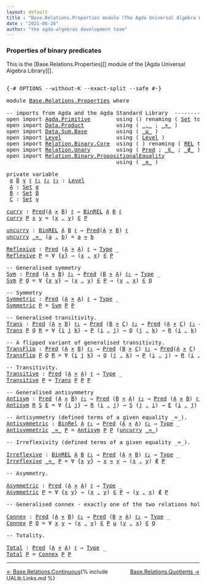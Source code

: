 ```yaml
---
layout: default
title : "Base.Relations.Properties module (The Agda Universal Algebra Library)"
date : "2021-06-26"
author: "the agda-algebras development team"
---
```


### <a id="properties-of-binary-predicates">Properties of binary predicates</a>

This is the [Base.Relations.Properties][] module of the [Agda Universal Algebra Library][].

<pre class="Agda">

<a id="359" class="Symbol">{-#</a> <a id="363" class="Keyword">OPTIONS</a> <a id="371" class="Pragma">--without-K</a> <a id="383" class="Pragma">--exact-split</a> <a id="397" class="Pragma">--safe</a> <a id="404" class="Symbol">#-}</a>

<a id="409" class="Keyword">module</a> <a id="416" href="Base.Relations.Properties.html" class="Module">Base.Relations.Properties</a> <a id="442" class="Keyword">where</a>

<a id="449" class="Comment">-- imports from Agda and the Agda Standard Library  ---------------------------------------</a>
<a id="541" class="Keyword">open</a> <a id="546" class="Keyword">import</a> <a id="553" href="Agda.Primitive.html" class="Module">Agda.Primitive</a>        <a id="575" class="Keyword">using</a> <a id="581" class="Symbol">()</a> <a id="584" class="Keyword">renaming</a> <a id="593" class="Symbol">(</a> <a id="595" href="Agda.Primitive.html#326" class="Primitive">Set</a> <a id="599" class="Symbol">to</a> <a id="602" class="Primitive">Type</a> <a id="607" class="Symbol">)</a>
<a id="609" class="Keyword">open</a> <a id="614" class="Keyword">import</a> <a id="621" href="Data.Product.html" class="Module">Data.Product</a>          <a id="643" class="Keyword">using</a> <a id="649" class="Symbol">(</a> <a id="651" href="Agda.Builtin.Sigma.html#236" class="InductiveConstructor Operator">_,_</a> <a id="655" class="Symbol">;</a> <a id="657" href="Data.Product.html#1167" class="Function Operator">_×_</a> <a id="661" class="Symbol">)</a>
<a id="663" class="Keyword">open</a> <a id="668" class="Keyword">import</a> <a id="675" href="Data.Sum.Base.html" class="Module">Data.Sum.Base</a>         <a id="697" class="Keyword">using</a> <a id="703" class="Symbol">(</a> <a id="705" href="Data.Sum.Base.html#734" class="Datatype Operator">_⊎_</a> <a id="709" class="Symbol">)</a>
<a id="711" class="Keyword">open</a> <a id="716" class="Keyword">import</a> <a id="723" href="Level.html" class="Module">Level</a>                 <a id="745" class="Keyword">using</a> <a id="751" class="Symbol">(</a> <a id="753" href="Agda.Primitive.html#597" class="Postulate">Level</a> <a id="759" class="Symbol">)</a>
<a id="761" class="Keyword">open</a> <a id="766" class="Keyword">import</a> <a id="773" href="Relation.Binary.Core.html" class="Module">Relation.Binary.Core</a>  <a id="795" class="Keyword">using</a> <a id="801" class="Symbol">(</a> <a id="803" class="Symbol">)</a> <a id="805" class="Keyword">renaming</a> <a id="814" class="Symbol">(</a> <a id="816" href="Relation.Binary.Core.html#766" class="Function">REL</a> <a id="820" class="Symbol">to</a> <a id="823" class="Function">BinREL</a> <a id="830" class="Symbol">;</a> <a id="832" href="Relation.Binary.Core.html#882" class="Function">Rel</a> <a id="836" class="Symbol">to</a> <a id="839" class="Function">BinRel</a> <a id="846" class="Symbol">)</a>
<a id="848" class="Keyword">open</a> <a id="853" class="Keyword">import</a> <a id="860" href="Relation.Unary.html" class="Module">Relation.Unary</a>        <a id="882" class="Keyword">using</a> <a id="888" class="Symbol">(</a> <a id="890" href="Relation.Unary.html#1101" class="Function">Pred</a> <a id="895" class="Symbol">;</a> <a id="897" href="Relation.Unary.html#1523" class="Function Operator">_∈_</a> <a id="901" class="Symbol">;</a> <a id="903" href="Relation.Unary.html#1563" class="Function Operator">_∉_</a> <a id="907" class="Symbol">)</a>
<a id="909" class="Keyword">open</a> <a id="914" class="Keyword">import</a> <a id="921" href="Relation.Binary.PropositionalEquality.html" class="Module">Relation.Binary.PropositionalEquality</a>
                                  <a id="993" class="Keyword">using</a> <a id="999" class="Symbol">(</a> <a id="1001" href="Agda.Builtin.Equality.html#151" class="Datatype Operator">_≡_</a> <a id="1005" class="Symbol">)</a>

<a id="1008" class="Keyword">private</a> <a id="1016" class="Keyword">variable</a>
 <a id="1026" href="Base.Relations.Properties.html#1026" class="Generalizable">α</a> <a id="1028" href="Base.Relations.Properties.html#1028" class="Generalizable">β</a> <a id="1030" href="Base.Relations.Properties.html#1030" class="Generalizable">γ</a> <a id="1032" href="Base.Relations.Properties.html#1032" class="Generalizable">ℓ</a> <a id="1034" href="Base.Relations.Properties.html#1034" class="Generalizable">ℓ₁</a> <a id="1037" href="Base.Relations.Properties.html#1037" class="Generalizable">ℓ₂</a> <a id="1040" href="Base.Relations.Properties.html#1040" class="Generalizable">ℓ₃</a> <a id="1043" class="Symbol">:</a> <a id="1045" href="Agda.Primitive.html#597" class="Postulate">Level</a>
 <a id="1052" href="Base.Relations.Properties.html#1052" class="Generalizable">A</a> <a id="1054" class="Symbol">:</a> <a id="1056" href="Agda.Primitive.html#326" class="Primitive">Set</a> <a id="1060" href="Base.Relations.Properties.html#1026" class="Generalizable">α</a>
 <a id="1063" href="Base.Relations.Properties.html#1063" class="Generalizable">B</a> <a id="1065" class="Symbol">:</a> <a id="1067" href="Agda.Primitive.html#326" class="Primitive">Set</a> <a id="1071" href="Base.Relations.Properties.html#1028" class="Generalizable">β</a>
 <a id="1074" href="Base.Relations.Properties.html#1074" class="Generalizable">C</a> <a id="1076" class="Symbol">:</a> <a id="1078" href="Agda.Primitive.html#326" class="Primitive">Set</a> <a id="1082" href="Base.Relations.Properties.html#1030" class="Generalizable">γ</a>

<a id="curry"></a><a id="1085" href="Base.Relations.Properties.html#1085" class="Function">curry</a> <a id="1091" class="Symbol">:</a> <a id="1093" href="Relation.Unary.html#1101" class="Function">Pred</a><a id="1097" class="Symbol">(</a><a id="1098" href="Base.Relations.Properties.html#1052" class="Generalizable">A</a> <a id="1100" href="Data.Product.html#1167" class="Function Operator">×</a> <a id="1102" href="Base.Relations.Properties.html#1063" class="Generalizable">B</a><a id="1103" class="Symbol">)</a> <a id="1105" href="Base.Relations.Properties.html#1032" class="Generalizable">ℓ</a> <a id="1107" class="Symbol">→</a> <a id="1109" href="Base.Relations.Properties.html#823" class="Function">BinREL</a> <a id="1116" href="Base.Relations.Properties.html#1052" class="Generalizable">A</a> <a id="1118" href="Base.Relations.Properties.html#1063" class="Generalizable">B</a> <a id="1120" href="Base.Relations.Properties.html#1032" class="Generalizable">ℓ</a>
<a id="1122" href="Base.Relations.Properties.html#1085" class="Function">curry</a> <a id="1128" href="Base.Relations.Properties.html#1128" class="Bound">P</a> <a id="1130" href="Base.Relations.Properties.html#1130" class="Bound">x</a> <a id="1132" href="Base.Relations.Properties.html#1132" class="Bound">y</a> <a id="1134" class="Symbol">=</a> <a id="1136" class="Symbol">(</a><a id="1137" href="Base.Relations.Properties.html#1130" class="Bound">x</a> <a id="1139" href="Agda.Builtin.Sigma.html#236" class="InductiveConstructor Operator">,</a> <a id="1141" href="Base.Relations.Properties.html#1132" class="Bound">y</a><a id="1142" class="Symbol">)</a> <a id="1144" href="Relation.Unary.html#1523" class="Function Operator">∈</a> <a id="1146" href="Base.Relations.Properties.html#1128" class="Bound">P</a>

<a id="uncurry"></a><a id="1149" href="Base.Relations.Properties.html#1149" class="Function">uncurry</a> <a id="1157" class="Symbol">:</a> <a id="1159" href="Base.Relations.Properties.html#823" class="Function">BinREL</a> <a id="1166" href="Base.Relations.Properties.html#1052" class="Generalizable">A</a> <a id="1168" href="Base.Relations.Properties.html#1063" class="Generalizable">B</a> <a id="1170" href="Base.Relations.Properties.html#1032" class="Generalizable">ℓ</a> <a id="1172" class="Symbol">→</a> <a id="1174" href="Relation.Unary.html#1101" class="Function">Pred</a><a id="1178" class="Symbol">(</a><a id="1179" href="Base.Relations.Properties.html#1052" class="Generalizable">A</a> <a id="1181" href="Data.Product.html#1167" class="Function Operator">×</a> <a id="1183" href="Base.Relations.Properties.html#1063" class="Generalizable">B</a><a id="1184" class="Symbol">)</a> <a id="1186" href="Base.Relations.Properties.html#1032" class="Generalizable">ℓ</a>
<a id="1188" href="Base.Relations.Properties.html#1149" class="Function">uncurry</a> <a id="1196" href="Base.Relations.Properties.html#1196" class="Bound Operator">_≈_</a> <a id="1200" class="Symbol">(</a><a id="1201" href="Base.Relations.Properties.html#1201" class="Bound">a</a> <a id="1203" href="Agda.Builtin.Sigma.html#236" class="InductiveConstructor Operator">,</a> <a id="1205" href="Base.Relations.Properties.html#1205" class="Bound">b</a><a id="1206" class="Symbol">)</a> <a id="1208" class="Symbol">=</a> <a id="1210" href="Base.Relations.Properties.html#1201" class="Bound">a</a> <a id="1212" href="Base.Relations.Properties.html#1196" class="Bound Operator">≈</a> <a id="1214" href="Base.Relations.Properties.html#1205" class="Bound">b</a>

<a id="Reflexive"></a><a id="1217" href="Base.Relations.Properties.html#1217" class="Function">Reflexive</a> <a id="1227" class="Symbol">:</a> <a id="1229" href="Relation.Unary.html#1101" class="Function">Pred</a> <a id="1234" class="Symbol">(</a><a id="1235" href="Base.Relations.Properties.html#1052" class="Generalizable">A</a> <a id="1237" href="Data.Product.html#1167" class="Function Operator">×</a> <a id="1239" href="Base.Relations.Properties.html#1052" class="Generalizable">A</a><a id="1240" class="Symbol">)</a> <a id="1242" href="Base.Relations.Properties.html#1032" class="Generalizable">ℓ</a> <a id="1244" class="Symbol">→</a> <a id="1246" href="Base.Relations.Properties.html#602" class="Primitive">Type</a> <a id="1251" class="Symbol">_</a>
<a id="1253" href="Base.Relations.Properties.html#1217" class="Function">Reflexive</a> <a id="1263" href="Base.Relations.Properties.html#1263" class="Bound">P</a> <a id="1265" class="Symbol">=</a> <a id="1267" class="Symbol">∀</a> <a id="1269" class="Symbol">{</a><a id="1270" href="Base.Relations.Properties.html#1270" class="Bound">x</a><a id="1271" class="Symbol">}</a> <a id="1273" class="Symbol">→</a> <a id="1275" class="Symbol">(</a><a id="1276" href="Base.Relations.Properties.html#1270" class="Bound">x</a> <a id="1278" href="Agda.Builtin.Sigma.html#236" class="InductiveConstructor Operator">,</a> <a id="1280" href="Base.Relations.Properties.html#1270" class="Bound">x</a><a id="1281" class="Symbol">)</a> <a id="1283" href="Relation.Unary.html#1523" class="Function Operator">∈</a> <a id="1285" href="Base.Relations.Properties.html#1263" class="Bound">P</a>

<a id="1288" class="Comment">-- Generalised symmetry</a>
<a id="Sym"></a><a id="1312" href="Base.Relations.Properties.html#1312" class="Function">Sym</a> <a id="1316" class="Symbol">:</a> <a id="1318" href="Relation.Unary.html#1101" class="Function">Pred</a> <a id="1323" class="Symbol">(</a><a id="1324" href="Base.Relations.Properties.html#1052" class="Generalizable">A</a> <a id="1326" href="Data.Product.html#1167" class="Function Operator">×</a> <a id="1328" href="Base.Relations.Properties.html#1063" class="Generalizable">B</a><a id="1329" class="Symbol">)</a> <a id="1331" href="Base.Relations.Properties.html#1034" class="Generalizable">ℓ₁</a> <a id="1334" class="Symbol">→</a> <a id="1336" href="Relation.Unary.html#1101" class="Function">Pred</a> <a id="1341" class="Symbol">(</a><a id="1342" href="Base.Relations.Properties.html#1063" class="Generalizable">B</a> <a id="1344" href="Data.Product.html#1167" class="Function Operator">×</a> <a id="1346" href="Base.Relations.Properties.html#1052" class="Generalizable">A</a><a id="1347" class="Symbol">)</a> <a id="1349" href="Base.Relations.Properties.html#1037" class="Generalizable">ℓ₂</a> <a id="1352" class="Symbol">→</a> <a id="1354" href="Base.Relations.Properties.html#602" class="Primitive">Type</a> <a id="1359" class="Symbol">_</a>
<a id="1361" href="Base.Relations.Properties.html#1312" class="Function">Sym</a> <a id="1365" href="Base.Relations.Properties.html#1365" class="Bound">P</a> <a id="1367" href="Base.Relations.Properties.html#1367" class="Bound">Q</a> <a id="1369" class="Symbol">=</a> <a id="1371" class="Symbol">∀</a> <a id="1373" class="Symbol">{</a><a id="1374" href="Base.Relations.Properties.html#1374" class="Bound">x</a> <a id="1376" href="Base.Relations.Properties.html#1376" class="Bound">y</a><a id="1377" class="Symbol">}</a> <a id="1379" class="Symbol">→</a> <a id="1381" class="Symbol">(</a><a id="1382" href="Base.Relations.Properties.html#1374" class="Bound">x</a> <a id="1384" href="Agda.Builtin.Sigma.html#236" class="InductiveConstructor Operator">,</a> <a id="1386" href="Base.Relations.Properties.html#1376" class="Bound">y</a><a id="1387" class="Symbol">)</a> <a id="1389" href="Relation.Unary.html#1523" class="Function Operator">∈</a> <a id="1391" href="Base.Relations.Properties.html#1365" class="Bound">P</a> <a id="1393" class="Symbol">→</a> <a id="1395" class="Symbol">(</a><a id="1396" href="Base.Relations.Properties.html#1376" class="Bound">y</a> <a id="1398" href="Agda.Builtin.Sigma.html#236" class="InductiveConstructor Operator">,</a> <a id="1400" href="Base.Relations.Properties.html#1374" class="Bound">x</a><a id="1401" class="Symbol">)</a> <a id="1403" href="Relation.Unary.html#1523" class="Function Operator">∈</a> <a id="1405" href="Base.Relations.Properties.html#1367" class="Bound">Q</a>

<a id="1408" class="Comment">-- Symmetry</a>
<a id="Symmetric"></a><a id="1420" href="Base.Relations.Properties.html#1420" class="Function">Symmetric</a> <a id="1430" class="Symbol">:</a> <a id="1432" href="Relation.Unary.html#1101" class="Function">Pred</a> <a id="1437" class="Symbol">(</a><a id="1438" href="Base.Relations.Properties.html#1052" class="Generalizable">A</a> <a id="1440" href="Data.Product.html#1167" class="Function Operator">×</a> <a id="1442" href="Base.Relations.Properties.html#1052" class="Generalizable">A</a><a id="1443" class="Symbol">)</a> <a id="1445" href="Base.Relations.Properties.html#1032" class="Generalizable">ℓ</a> <a id="1447" class="Symbol">→</a> <a id="1449" href="Base.Relations.Properties.html#602" class="Primitive">Type</a> <a id="1454" class="Symbol">_</a>
<a id="1456" href="Base.Relations.Properties.html#1420" class="Function">Symmetric</a> <a id="1466" href="Base.Relations.Properties.html#1466" class="Bound">P</a> <a id="1468" class="Symbol">=</a> <a id="1470" href="Base.Relations.Properties.html#1312" class="Function">Sym</a> <a id="1474" href="Base.Relations.Properties.html#1466" class="Bound">P</a> <a id="1476" href="Base.Relations.Properties.html#1466" class="Bound">P</a>

<a id="1479" class="Comment">-- Generalised transitivity.</a>
<a id="Trans"></a><a id="1508" href="Base.Relations.Properties.html#1508" class="Function">Trans</a> <a id="1514" class="Symbol">:</a> <a id="1516" href="Relation.Unary.html#1101" class="Function">Pred</a> <a id="1521" class="Symbol">(</a><a id="1522" href="Base.Relations.Properties.html#1052" class="Generalizable">A</a> <a id="1524" href="Data.Product.html#1167" class="Function Operator">×</a> <a id="1526" href="Base.Relations.Properties.html#1063" class="Generalizable">B</a><a id="1527" class="Symbol">)</a> <a id="1529" href="Base.Relations.Properties.html#1034" class="Generalizable">ℓ₁</a> <a id="1532" class="Symbol">→</a> <a id="1534" href="Relation.Unary.html#1101" class="Function">Pred</a> <a id="1539" class="Symbol">(</a><a id="1540" href="Base.Relations.Properties.html#1063" class="Generalizable">B</a> <a id="1542" href="Data.Product.html#1167" class="Function Operator">×</a> <a id="1544" href="Base.Relations.Properties.html#1074" class="Generalizable">C</a><a id="1545" class="Symbol">)</a> <a id="1547" href="Base.Relations.Properties.html#1037" class="Generalizable">ℓ₂</a> <a id="1550" class="Symbol">→</a> <a id="1552" href="Relation.Unary.html#1101" class="Function">Pred</a> <a id="1557" class="Symbol">(</a><a id="1558" href="Base.Relations.Properties.html#1052" class="Generalizable">A</a> <a id="1560" href="Data.Product.html#1167" class="Function Operator">×</a> <a id="1562" href="Base.Relations.Properties.html#1074" class="Generalizable">C</a><a id="1563" class="Symbol">)</a> <a id="1565" href="Base.Relations.Properties.html#1040" class="Generalizable">ℓ₃</a> <a id="1568" class="Symbol">→</a> <a id="1570" href="Base.Relations.Properties.html#602" class="Primitive">Type</a> <a id="1575" class="Symbol">_</a>
<a id="1577" href="Base.Relations.Properties.html#1508" class="Function">Trans</a> <a id="1583" href="Base.Relations.Properties.html#1583" class="Bound">P</a> <a id="1585" href="Base.Relations.Properties.html#1585" class="Bound">Q</a> <a id="1587" href="Base.Relations.Properties.html#1587" class="Bound">R</a> <a id="1589" class="Symbol">=</a> <a id="1591" class="Symbol">∀</a> <a id="1593" class="Symbol">{</a><a id="1594" href="Base.Relations.Properties.html#1594" class="Bound">i</a> <a id="1596" href="Base.Relations.Properties.html#1596" class="Bound">j</a> <a id="1598" href="Base.Relations.Properties.html#1598" class="Bound">k</a><a id="1599" class="Symbol">}</a> <a id="1601" class="Symbol">→</a> <a id="1603" href="Base.Relations.Properties.html#1583" class="Bound">P</a> <a id="1605" class="Symbol">(</a><a id="1606" href="Base.Relations.Properties.html#1594" class="Bound">i</a> <a id="1608" href="Agda.Builtin.Sigma.html#236" class="InductiveConstructor Operator">,</a> <a id="1610" href="Base.Relations.Properties.html#1596" class="Bound">j</a><a id="1611" class="Symbol">)</a> <a id="1613" class="Symbol">→</a> <a id="1615" href="Base.Relations.Properties.html#1585" class="Bound">Q</a> <a id="1617" class="Symbol">(</a><a id="1618" href="Base.Relations.Properties.html#1596" class="Bound">j</a> <a id="1620" href="Agda.Builtin.Sigma.html#236" class="InductiveConstructor Operator">,</a> <a id="1622" href="Base.Relations.Properties.html#1598" class="Bound">k</a><a id="1623" class="Symbol">)</a> <a id="1625" class="Symbol">→</a> <a id="1627" href="Base.Relations.Properties.html#1587" class="Bound">R</a> <a id="1629" class="Symbol">(</a><a id="1630" href="Base.Relations.Properties.html#1594" class="Bound">i</a> <a id="1632" href="Agda.Builtin.Sigma.html#236" class="InductiveConstructor Operator">,</a> <a id="1634" href="Base.Relations.Properties.html#1598" class="Bound">k</a><a id="1635" class="Symbol">)</a>

<a id="1638" class="Comment">-- A flipped variant of generalised transitivity.</a>
<a id="TransFlip"></a><a id="1688" href="Base.Relations.Properties.html#1688" class="Function">TransFlip</a> <a id="1698" class="Symbol">:</a> <a id="1700" href="Relation.Unary.html#1101" class="Function">Pred</a> <a id="1705" class="Symbol">(</a><a id="1706" href="Base.Relations.Properties.html#1052" class="Generalizable">A</a> <a id="1708" href="Data.Product.html#1167" class="Function Operator">×</a> <a id="1710" href="Base.Relations.Properties.html#1063" class="Generalizable">B</a><a id="1711" class="Symbol">)</a> <a id="1713" href="Base.Relations.Properties.html#1034" class="Generalizable">ℓ₁</a> <a id="1716" class="Symbol">→</a> <a id="1718" href="Relation.Unary.html#1101" class="Function">Pred</a> <a id="1723" class="Symbol">(</a><a id="1724" href="Base.Relations.Properties.html#1063" class="Generalizable">B</a> <a id="1726" href="Data.Product.html#1167" class="Function Operator">×</a> <a id="1728" href="Base.Relations.Properties.html#1074" class="Generalizable">C</a><a id="1729" class="Symbol">)</a> <a id="1731" href="Base.Relations.Properties.html#1037" class="Generalizable">ℓ₂</a> <a id="1734" class="Symbol">→</a> <a id="1736" href="Relation.Unary.html#1101" class="Function">Pred</a><a id="1740" class="Symbol">(</a><a id="1741" href="Base.Relations.Properties.html#1052" class="Generalizable">A</a> <a id="1743" href="Data.Product.html#1167" class="Function Operator">×</a> <a id="1745" href="Base.Relations.Properties.html#1074" class="Generalizable">C</a><a id="1746" class="Symbol">)</a> <a id="1748" href="Base.Relations.Properties.html#1040" class="Generalizable">ℓ₃</a> <a id="1751" class="Symbol">→</a> <a id="1753" href="Base.Relations.Properties.html#602" class="Primitive">Type</a> <a id="1758" class="Symbol">_</a>
<a id="1760" href="Base.Relations.Properties.html#1688" class="Function">TransFlip</a> <a id="1770" href="Base.Relations.Properties.html#1770" class="Bound">P</a> <a id="1772" href="Base.Relations.Properties.html#1772" class="Bound">Q</a> <a id="1774" href="Base.Relations.Properties.html#1774" class="Bound">R</a> <a id="1776" class="Symbol">=</a> <a id="1778" class="Symbol">∀</a> <a id="1780" class="Symbol">{</a><a id="1781" href="Base.Relations.Properties.html#1781" class="Bound">i</a> <a id="1783" href="Base.Relations.Properties.html#1783" class="Bound">j</a> <a id="1785" href="Base.Relations.Properties.html#1785" class="Bound">k</a><a id="1786" class="Symbol">}</a> <a id="1788" class="Symbol">→</a> <a id="1790" href="Base.Relations.Properties.html#1772" class="Bound">Q</a> <a id="1792" class="Symbol">(</a><a id="1793" href="Base.Relations.Properties.html#1783" class="Bound">j</a> <a id="1795" href="Agda.Builtin.Sigma.html#236" class="InductiveConstructor Operator">,</a> <a id="1797" href="Base.Relations.Properties.html#1785" class="Bound">k</a><a id="1798" class="Symbol">)</a> <a id="1800" class="Symbol">→</a> <a id="1802" href="Base.Relations.Properties.html#1770" class="Bound">P</a> <a id="1804" class="Symbol">(</a><a id="1805" href="Base.Relations.Properties.html#1781" class="Bound">i</a> <a id="1807" href="Agda.Builtin.Sigma.html#236" class="InductiveConstructor Operator">,</a> <a id="1809" href="Base.Relations.Properties.html#1783" class="Bound">j</a><a id="1810" class="Symbol">)</a> <a id="1812" class="Symbol">→</a> <a id="1814" href="Base.Relations.Properties.html#1774" class="Bound">R</a> <a id="1816" class="Symbol">(</a><a id="1817" href="Base.Relations.Properties.html#1781" class="Bound">i</a> <a id="1819" href="Agda.Builtin.Sigma.html#236" class="InductiveConstructor Operator">,</a> <a id="1821" href="Base.Relations.Properties.html#1785" class="Bound">k</a><a id="1822" class="Symbol">)</a>

<a id="1825" class="Comment">-- Transitivity.</a>
<a id="Transitive"></a><a id="1842" href="Base.Relations.Properties.html#1842" class="Function">Transitive</a> <a id="1853" class="Symbol">:</a> <a id="1855" href="Relation.Unary.html#1101" class="Function">Pred</a> <a id="1860" class="Symbol">(</a><a id="1861" href="Base.Relations.Properties.html#1052" class="Generalizable">A</a> <a id="1863" href="Data.Product.html#1167" class="Function Operator">×</a> <a id="1865" href="Base.Relations.Properties.html#1052" class="Generalizable">A</a><a id="1866" class="Symbol">)</a> <a id="1868" href="Base.Relations.Properties.html#1032" class="Generalizable">ℓ</a> <a id="1870" class="Symbol">→</a> <a id="1872" href="Base.Relations.Properties.html#602" class="Primitive">Type</a> <a id="1877" class="Symbol">_</a>
<a id="1879" href="Base.Relations.Properties.html#1842" class="Function">Transitive</a> <a id="1890" href="Base.Relations.Properties.html#1890" class="Bound">P</a> <a id="1892" class="Symbol">=</a> <a id="1894" href="Base.Relations.Properties.html#1508" class="Function">Trans</a> <a id="1900" href="Base.Relations.Properties.html#1890" class="Bound">P</a> <a id="1902" href="Base.Relations.Properties.html#1890" class="Bound">P</a> <a id="1904" href="Base.Relations.Properties.html#1890" class="Bound">P</a>

<a id="1907" class="Comment">-- Generalised antisymmetry</a>
<a id="Antisym"></a><a id="1935" href="Base.Relations.Properties.html#1935" class="Function">Antisym</a> <a id="1943" class="Symbol">:</a> <a id="1945" href="Relation.Unary.html#1101" class="Function">Pred</a> <a id="1950" class="Symbol">(</a><a id="1951" href="Base.Relations.Properties.html#1052" class="Generalizable">A</a> <a id="1953" href="Data.Product.html#1167" class="Function Operator">×</a> <a id="1955" href="Base.Relations.Properties.html#1063" class="Generalizable">B</a><a id="1956" class="Symbol">)</a> <a id="1958" href="Base.Relations.Properties.html#1034" class="Generalizable">ℓ₁</a> <a id="1961" class="Symbol">→</a> <a id="1963" href="Relation.Unary.html#1101" class="Function">Pred</a> <a id="1968" class="Symbol">(</a><a id="1969" href="Base.Relations.Properties.html#1063" class="Generalizable">B</a> <a id="1971" href="Data.Product.html#1167" class="Function Operator">×</a> <a id="1973" href="Base.Relations.Properties.html#1052" class="Generalizable">A</a><a id="1974" class="Symbol">)</a> <a id="1976" href="Base.Relations.Properties.html#1037" class="Generalizable">ℓ₂</a> <a id="1979" class="Symbol">→</a> <a id="1981" href="Relation.Unary.html#1101" class="Function">Pred</a> <a id="1986" class="Symbol">(</a><a id="1987" href="Base.Relations.Properties.html#1052" class="Generalizable">A</a> <a id="1989" href="Data.Product.html#1167" class="Function Operator">×</a> <a id="1991" href="Base.Relations.Properties.html#1063" class="Generalizable">B</a><a id="1992" class="Symbol">)</a> <a id="1994" href="Base.Relations.Properties.html#1040" class="Generalizable">ℓ₃</a> <a id="1997" class="Symbol">→</a> <a id="1999" href="Base.Relations.Properties.html#602" class="Primitive">Type</a> <a id="2004" class="Symbol">_</a>
<a id="2006" href="Base.Relations.Properties.html#1935" class="Function">Antisym</a> <a id="2014" href="Base.Relations.Properties.html#2014" class="Bound">R</a> <a id="2016" href="Base.Relations.Properties.html#2016" class="Bound">S</a> <a id="2018" href="Base.Relations.Properties.html#2018" class="Bound">E</a> <a id="2020" class="Symbol">=</a> <a id="2022" class="Symbol">∀</a> <a id="2024" class="Symbol">{</a><a id="2025" href="Base.Relations.Properties.html#2025" class="Bound">i</a> <a id="2027" href="Base.Relations.Properties.html#2027" class="Bound">j</a><a id="2028" class="Symbol">}</a> <a id="2030" class="Symbol">→</a> <a id="2032" href="Base.Relations.Properties.html#2014" class="Bound">R</a> <a id="2034" class="Symbol">(</a><a id="2035" href="Base.Relations.Properties.html#2025" class="Bound">i</a> <a id="2037" href="Agda.Builtin.Sigma.html#236" class="InductiveConstructor Operator">,</a> <a id="2039" href="Base.Relations.Properties.html#2027" class="Bound">j</a><a id="2040" class="Symbol">)</a> <a id="2042" class="Symbol">→</a> <a id="2044" href="Base.Relations.Properties.html#2016" class="Bound">S</a> <a id="2046" class="Symbol">(</a><a id="2047" href="Base.Relations.Properties.html#2027" class="Bound">j</a> <a id="2049" href="Agda.Builtin.Sigma.html#236" class="InductiveConstructor Operator">,</a> <a id="2051" href="Base.Relations.Properties.html#2025" class="Bound">i</a><a id="2052" class="Symbol">)</a> <a id="2054" class="Symbol">→</a> <a id="2056" href="Base.Relations.Properties.html#2018" class="Bound">E</a> <a id="2058" class="Symbol">(</a><a id="2059" href="Base.Relations.Properties.html#2025" class="Bound">i</a> <a id="2061" href="Agda.Builtin.Sigma.html#236" class="InductiveConstructor Operator">,</a> <a id="2063" href="Base.Relations.Properties.html#2027" class="Bound">j</a><a id="2064" class="Symbol">)</a>

<a id="2067" class="Comment">-- Antisymmetry (defined terms of a given equality _≈_).</a>
<a id="Antisymmetric"></a><a id="2124" href="Base.Relations.Properties.html#2124" class="Function">Antisymmetric</a> <a id="2138" class="Symbol">:</a> <a id="2140" href="Base.Relations.Properties.html#839" class="Function">BinRel</a> <a id="2147" href="Base.Relations.Properties.html#1052" class="Generalizable">A</a> <a id="2149" href="Base.Relations.Properties.html#1034" class="Generalizable">ℓ₁</a> <a id="2152" class="Symbol">→</a> <a id="2154" href="Relation.Unary.html#1101" class="Function">Pred</a> <a id="2159" class="Symbol">(</a><a id="2160" href="Base.Relations.Properties.html#1052" class="Generalizable">A</a> <a id="2162" href="Data.Product.html#1167" class="Function Operator">×</a> <a id="2164" href="Base.Relations.Properties.html#1052" class="Generalizable">A</a><a id="2165" class="Symbol">)</a> <a id="2167" href="Base.Relations.Properties.html#1037" class="Generalizable">ℓ₂</a> <a id="2170" class="Symbol">→</a> <a id="2172" href="Base.Relations.Properties.html#602" class="Primitive">Type</a> <a id="2177" class="Symbol">_</a>
<a id="2179" href="Base.Relations.Properties.html#2124" class="Function">Antisymmetric</a> <a id="2193" href="Base.Relations.Properties.html#2193" class="Bound Operator">_≈_</a> <a id="2197" href="Base.Relations.Properties.html#2197" class="Bound">P</a> <a id="2199" class="Symbol">=</a> <a id="2201" href="Base.Relations.Properties.html#1935" class="Function">Antisym</a> <a id="2209" href="Base.Relations.Properties.html#2197" class="Bound">P</a> <a id="2211" href="Base.Relations.Properties.html#2197" class="Bound">P</a> <a id="2213" class="Symbol">(</a><a id="2214" href="Base.Relations.Properties.html#1149" class="Function">uncurry</a> <a id="2222" href="Base.Relations.Properties.html#2193" class="Bound Operator">_≈_</a><a id="2225" class="Symbol">)</a>

<a id="2228" class="Comment">-- Irreflexivity (defined terms of a given equality _≈_).</a>

<a id="Irreflexive"></a><a id="2287" href="Base.Relations.Properties.html#2287" class="Function">Irreflexive</a> <a id="2299" class="Symbol">:</a> <a id="2301" href="Base.Relations.Properties.html#823" class="Function">BinREL</a> <a id="2308" href="Base.Relations.Properties.html#1052" class="Generalizable">A</a> <a id="2310" href="Base.Relations.Properties.html#1063" class="Generalizable">B</a> <a id="2312" href="Base.Relations.Properties.html#1034" class="Generalizable">ℓ₁</a> <a id="2315" class="Symbol">→</a> <a id="2317" href="Relation.Unary.html#1101" class="Function">Pred</a> <a id="2322" class="Symbol">(</a><a id="2323" href="Base.Relations.Properties.html#1052" class="Generalizable">A</a> <a id="2325" href="Data.Product.html#1167" class="Function Operator">×</a> <a id="2327" href="Base.Relations.Properties.html#1063" class="Generalizable">B</a><a id="2328" class="Symbol">)</a> <a id="2330" href="Base.Relations.Properties.html#1037" class="Generalizable">ℓ₂</a> <a id="2333" class="Symbol">→</a> <a id="2335" href="Base.Relations.Properties.html#602" class="Primitive">Type</a> <a id="2340" class="Symbol">_</a>
<a id="2342" href="Base.Relations.Properties.html#2287" class="Function">Irreflexive</a> <a id="2354" href="Base.Relations.Properties.html#2354" class="Bound Operator">_≈_</a> <a id="2358" href="Base.Relations.Properties.html#2358" class="Bound">P</a> <a id="2360" class="Symbol">=</a> <a id="2362" class="Symbol">∀</a> <a id="2364" class="Symbol">{</a><a id="2365" href="Base.Relations.Properties.html#2365" class="Bound">x</a> <a id="2367" href="Base.Relations.Properties.html#2367" class="Bound">y</a><a id="2368" class="Symbol">}</a> <a id="2370" class="Symbol">→</a> <a id="2372" href="Base.Relations.Properties.html#2365" class="Bound">x</a> <a id="2374" href="Base.Relations.Properties.html#2354" class="Bound Operator">≈</a> <a id="2376" href="Base.Relations.Properties.html#2367" class="Bound">y</a> <a id="2378" class="Symbol">→</a> <a id="2380" class="Symbol">(</a><a id="2381" href="Base.Relations.Properties.html#2365" class="Bound">x</a> <a id="2383" href="Agda.Builtin.Sigma.html#236" class="InductiveConstructor Operator">,</a> <a id="2385" href="Base.Relations.Properties.html#2367" class="Bound">y</a><a id="2386" class="Symbol">)</a> <a id="2388" href="Relation.Unary.html#1563" class="Function Operator">∉</a> <a id="2390" href="Base.Relations.Properties.html#2358" class="Bound">P</a>

<a id="2393" class="Comment">-- Asymmetry.</a>

<a id="Asymmetric"></a><a id="2408" href="Base.Relations.Properties.html#2408" class="Function">Asymmetric</a> <a id="2419" class="Symbol">:</a> <a id="2421" href="Relation.Unary.html#1101" class="Function">Pred</a> <a id="2426" class="Symbol">(</a><a id="2427" href="Base.Relations.Properties.html#1052" class="Generalizable">A</a> <a id="2429" href="Data.Product.html#1167" class="Function Operator">×</a> <a id="2431" href="Base.Relations.Properties.html#1052" class="Generalizable">A</a><a id="2432" class="Symbol">)</a> <a id="2434" href="Base.Relations.Properties.html#1032" class="Generalizable">ℓ</a> <a id="2436" class="Symbol">→</a> <a id="2438" href="Base.Relations.Properties.html#602" class="Primitive">Type</a> <a id="2443" class="Symbol">_</a>
<a id="2445" href="Base.Relations.Properties.html#2408" class="Function">Asymmetric</a> <a id="2456" href="Base.Relations.Properties.html#2456" class="Bound">P</a> <a id="2458" class="Symbol">=</a> <a id="2460" class="Symbol">∀</a> <a id="2462" class="Symbol">{</a><a id="2463" href="Base.Relations.Properties.html#2463" class="Bound">x</a> <a id="2465" href="Base.Relations.Properties.html#2465" class="Bound">y</a><a id="2466" class="Symbol">}</a> <a id="2468" class="Symbol">→</a> <a id="2470" class="Symbol">(</a><a id="2471" href="Base.Relations.Properties.html#2463" class="Bound">x</a> <a id="2473" href="Agda.Builtin.Sigma.html#236" class="InductiveConstructor Operator">,</a> <a id="2475" href="Base.Relations.Properties.html#2465" class="Bound">y</a><a id="2476" class="Symbol">)</a> <a id="2478" href="Relation.Unary.html#1523" class="Function Operator">∈</a> <a id="2480" href="Base.Relations.Properties.html#2456" class="Bound">P</a> <a id="2482" class="Symbol">→</a> <a id="2484" class="Symbol">(</a><a id="2485" href="Base.Relations.Properties.html#2465" class="Bound">y</a> <a id="2487" href="Agda.Builtin.Sigma.html#236" class="InductiveConstructor Operator">,</a> <a id="2489" href="Base.Relations.Properties.html#2463" class="Bound">x</a><a id="2490" class="Symbol">)</a> <a id="2492" href="Relation.Unary.html#1563" class="Function Operator">∉</a> <a id="2494" href="Base.Relations.Properties.html#2456" class="Bound">P</a>

<a id="2497" class="Comment">-- Generalised connex - exactly one of the two relations holds.</a>

<a id="Connex"></a><a id="2562" href="Base.Relations.Properties.html#2562" class="Function">Connex</a> <a id="2569" class="Symbol">:</a> <a id="2571" href="Relation.Unary.html#1101" class="Function">Pred</a> <a id="2576" class="Symbol">(</a><a id="2577" href="Base.Relations.Properties.html#1052" class="Generalizable">A</a> <a id="2579" href="Data.Product.html#1167" class="Function Operator">×</a> <a id="2581" href="Base.Relations.Properties.html#1063" class="Generalizable">B</a><a id="2582" class="Symbol">)</a> <a id="2584" href="Base.Relations.Properties.html#1034" class="Generalizable">ℓ₁</a> <a id="2587" class="Symbol">→</a> <a id="2589" href="Relation.Unary.html#1101" class="Function">Pred</a> <a id="2594" class="Symbol">(</a><a id="2595" href="Base.Relations.Properties.html#1063" class="Generalizable">B</a> <a id="2597" href="Data.Product.html#1167" class="Function Operator">×</a> <a id="2599" href="Base.Relations.Properties.html#1052" class="Generalizable">A</a><a id="2600" class="Symbol">)</a> <a id="2602" href="Base.Relations.Properties.html#1037" class="Generalizable">ℓ₂</a> <a id="2605" class="Symbol">→</a> <a id="2607" href="Base.Relations.Properties.html#602" class="Primitive">Type</a> <a id="2612" class="Symbol">_</a>
<a id="2614" href="Base.Relations.Properties.html#2562" class="Function">Connex</a> <a id="2621" href="Base.Relations.Properties.html#2621" class="Bound">P</a> <a id="2623" href="Base.Relations.Properties.html#2623" class="Bound">Q</a> <a id="2625" class="Symbol">=</a> <a id="2627" class="Symbol">∀</a> <a id="2629" href="Base.Relations.Properties.html#2629" class="Bound">x</a> <a id="2631" href="Base.Relations.Properties.html#2631" class="Bound">y</a> <a id="2633" class="Symbol">→</a> <a id="2635" class="Symbol">(</a><a id="2636" href="Base.Relations.Properties.html#2629" class="Bound">x</a> <a id="2638" href="Agda.Builtin.Sigma.html#236" class="InductiveConstructor Operator">,</a> <a id="2640" href="Base.Relations.Properties.html#2631" class="Bound">y</a><a id="2641" class="Symbol">)</a> <a id="2643" href="Relation.Unary.html#1523" class="Function Operator">∈</a> <a id="2645" href="Base.Relations.Properties.html#2621" class="Bound">P</a> <a id="2647" href="Data.Sum.Base.html#734" class="Datatype Operator">⊎</a> <a id="2649" class="Symbol">(</a><a id="2650" href="Base.Relations.Properties.html#2631" class="Bound">y</a> <a id="2652" href="Agda.Builtin.Sigma.html#236" class="InductiveConstructor Operator">,</a> <a id="2654" href="Base.Relations.Properties.html#2629" class="Bound">x</a><a id="2655" class="Symbol">)</a> <a id="2657" href="Relation.Unary.html#1523" class="Function Operator">∈</a> <a id="2659" href="Base.Relations.Properties.html#2623" class="Bound">Q</a>

<a id="2662" class="Comment">-- Totality.</a>

<a id="Total"></a><a id="2676" href="Base.Relations.Properties.html#2676" class="Function">Total</a> <a id="2682" class="Symbol">:</a> <a id="2684" href="Relation.Unary.html#1101" class="Function">Pred</a> <a id="2689" class="Symbol">(</a><a id="2690" href="Base.Relations.Properties.html#1052" class="Generalizable">A</a> <a id="2692" href="Data.Product.html#1167" class="Function Operator">×</a> <a id="2694" href="Base.Relations.Properties.html#1052" class="Generalizable">A</a><a id="2695" class="Symbol">)</a> <a id="2697" href="Base.Relations.Properties.html#1032" class="Generalizable">ℓ</a> <a id="2699" class="Symbol">→</a> <a id="2701" href="Base.Relations.Properties.html#602" class="Primitive">Type</a> <a id="2706" class="Symbol">_</a>
<a id="2708" href="Base.Relations.Properties.html#2676" class="Function">Total</a> <a id="2714" href="Base.Relations.Properties.html#2714" class="Bound">P</a> <a id="2716" class="Symbol">=</a> <a id="2718" href="Base.Relations.Properties.html#2562" class="Function">Connex</a> <a id="2725" href="Base.Relations.Properties.html#2714" class="Bound">P</a> <a id="2727" href="Base.Relations.Properties.html#2714" class="Bound">P</a>
</pre>

-----------------------------------------------

<span style="float:left;">[← Base.Relations.Continuous](Base.Relations.Continuous.html)</span>
<span style="float:right;">[Base.Relations.Quotients →](Base.Relations.Quotients.html)</span>

{% include UALib.Links.md %}

